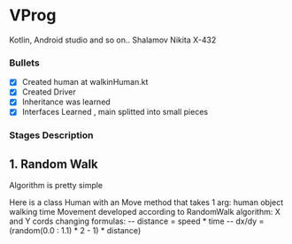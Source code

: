 # VProg
Kotlin, Android studio and so on..
Shalamov Nikita X-432

### Bullets
- [x] Created human at walkinHuman.kt
- [x] Created Driver
- [x] Inheritance was learned
- [x] Interfaces Learned , main splitted into small pieces

### Stages Description

## 1. Random Walk

Algorithm is pretty simple

Here is a class Human with an Move method that takes 1 arg: human object walking time
Movement developed according to RandomWalk algorithm:
X and Y cords changing formulas:
-- distance = speed * time 
-- dx/dy = (random(0.0 : 1.1) * 2 - 1) * distance)
